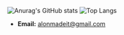 ![Anurag's GitHub stats](https://github-readme-stats.vercel.app/api?username=GalenBlabla)
![Top Langs](https://github-readme-stats.vercel.app/api/top-langs/?username=GalenBlabla&layout=compact)
- **Email:** alonmadeit@gmail.com


